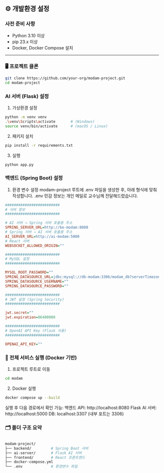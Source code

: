 ## ⚙️ 개발환경 설정

### 사전 준비 사항

- Python 3.10 이상  
- pip 23.x 이상  
- Docker, Docker Compose 설치  
---

### 🖥️ 프로젝트 클론

```bash
git clone https://github.com/your-org/modam-project.git
cd modam-project
```

### AI 서버 (Flask) 설정
1. 가상환경 설정

```bash
python -m venv venv
.\venv\Scripts\activate       # (Windows)
source venv/bin/activate      # (macOS / Linux)
```

2. 패키지 설치

```bash
pip install -r requirements.txt
```

3. 실행

```bash
python app.py
```

### 백엔드 (Spring Boot) 설정

1. 환경 변수 설정
modam-project 루트에 .env 파일을 생성한 후, 아래 형식에 맞춰 작성합니다.
.env 민감 정보는 개인 메일로 교수님께 전달해드렸습니다.

```ini
#########################
# 서버 정보
#########################

# AI 서버 → Spring 서버 호출용 주소
SPRING_SERVER_URL=http://be-modam:8080
# Spring 서버 → AI 서버 호출용 주소
AI_SERVER_URL=http://ai-modam:5000
# React 서버
WEBSOCKET_ALLOWED_ORIGIN=""

#########################
# MySQL 설정
#########################

MYSQL_ROOT_PASSWORD=""
SPRING_DATASOURCE_URL=jdbc:mysql://db-modam:3306/modam_db?serverTimezone=Asia/Seoul
SPRING_DATASOURCE_USERNAME=""
SPRING_DATASOURCE_PASSWORD=""

#########################
# JWT 설정 (Spring Security)
#########################

jwt.secret=""
jwt.expiration=86400000

#########################
# OpenAI API Key (Flask 사용)
#########################

OPENAI_API_KEY=""

```

### 🐳 전체 서비스 실행 (Docker 기반)
1. 프로젝트 루트로 이동
```bash
cd modam
```
2. Docker 실행
```bash
docker compose up --build
```

실행 후 다음 경로에서 확인 가능:
백엔드 API: http://localhost:8080
Flask AI 서버: http://localhost:5000
DB: localhost:3307 (내부 포트는 3306)

### 🗂️ 폴더 구조 요약
```bash

modam-project/
├── backend/         # Spring Boot 서버
├── ai-server/       # Flask AI 서버
├── frontend/        # React 프론트엔드
├── docker-compose.yml
└── .env             # 환경변수 파일
```

